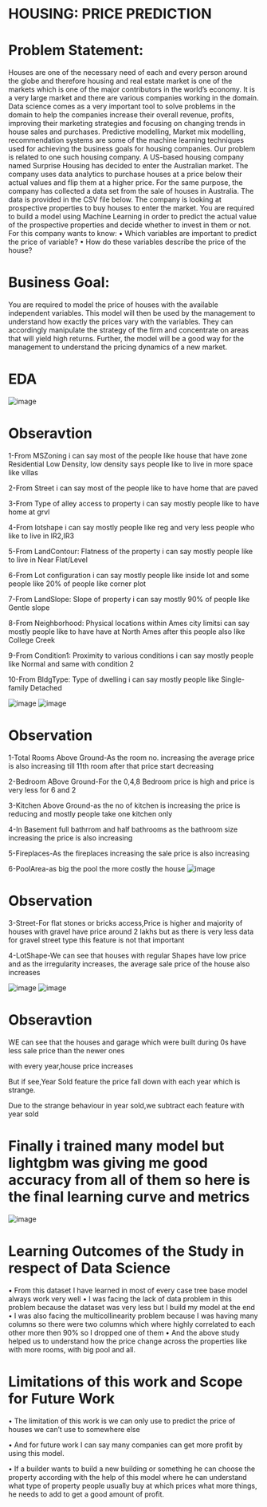 
# HOUSING: PRICE PREDICTION
# Problem Statement:
Houses are one of the necessary need of each and every person around the globe and therefore housing and real estate market is one of the markets which is one of the major contributors in the world’s economy. It is a very large market and there are various companies working in the domain. Data science comes as a very important tool to solve problems in the domain to help the companies increase their overall revenue, profits, improving their marketing strategies and focusing on changing trends in house sales and purchases. Predictive modelling, Market mix modelling, recommendation systems are some of the machine learning techniques used for achieving the business goals for housing companies. Our problem is related to one such housing company. A US-based housing company named Surprise Housing has decided to enter the Australian market. The company uses data analytics to purchase houses at a price below their actual values and flip them at a higher price. For the same purpose, the company has collected a data set from the sale of houses in Australia. The data is provided in the CSV file below. The company is looking at prospective properties to buy houses to enter the market. You are required to build a model using Machine Learning in order to predict the actual value of the prospective properties and decide whether to invest in them or not. For this company wants to know: • Which variables are important to predict the price of variable? • How do these variables describe the price of the house?

# Business Goal:
You are required to model the price of houses with the available independent variables. This model will then be used by the management to understand how exactly the prices vary with the variables. They can accordingly manipulate the strategy of the firm and concentrate on areas that will yield high returns. Further, the model will be a good way for the management to understand the pricing dynamics of a new market.

# EDA
![image](https://user-images.githubusercontent.com/78307104/132952323-5ed08176-8aaa-4279-9cc5-28ae1f99c013.png)

# Obseravtion

1-From MSZoning i can say most of the people like house that have zone Residential Low Density, low density says people like to live in more space like villas

2-From Street i can say most of the people like to have home that are paved

3-From Type of alley access to property i can say mostly people like to have home at grvl

4-From lotshape i can say mostly people like reg and very less people who like to live in IR2,IR3

5-From LandContour: Flatness of the property i can say mostly people like to live in Near Flat/Level

6-From Lot configuration i can say mostly people like inside lot and some people like 20% of people like corner plot

7-From LandSlope: Slope of property i can say mostly 90% of people like Gentle slope

8-From Neighborhood: Physical locations within Ames city limitsi can say mostly people like to have have at North Ames after this people also like College Creek

9-From Condition1: Proximity to various conditions i can say mostly people like Normal and same with condition 2

10-From BldgType: Type of dwelling i can say mostly people like Single-family Detached


![image](https://user-images.githubusercontent.com/78307104/132952375-aab283ab-0a62-41c5-a227-6c81a62e122f.png)
![image](https://user-images.githubusercontent.com/78307104/132952418-d15e716e-cd7d-470d-af79-f1a86354f81f.png)
# Observation

1-Total Rooms Above Ground-As the room no. increasing the average price is also increasing till 11th room after that price start decreasing

2-Bedroom ABove Ground-For the 0,4,8 Bedroom price is high and price is very less for 6 and 2

3-Kitchen Above Ground-as the no of kitchen is increasing the price is reducing and mostly people take one kitchen only

4-In Basement full bathrrom and half bathrooms as the bathroom size increasing the price is also increasing

5-Fireplaces-As the fireplaces increasing the sale price is also increasing

6-PoolArea-as big the pool the more costly the house
![image](https://user-images.githubusercontent.com/78307104/132952450-38c37613-58a0-490e-86de-003154ed254f.png)
# Observation
3-Street-For flat stones or bricks access,Price is higher and majority of houses with gravel have price around 2 lakhs but as there is very less data for gravel street type this feature is not that important

4-LotShape-We can see that houses with regular Shapes have low price and as the irregularity increases, the average sale price of the house also increases

![image](https://user-images.githubusercontent.com/78307104/132952482-07f570e9-aae3-4441-ad83-0a92ffcc6942.png)
![image](https://user-images.githubusercontent.com/78307104/132952492-1f9337e2-d76f-4211-b0fd-d298ebb93d84.png)
# Obseravtion
WE can see that the houses and garage which were built during 0s have less sale price than the newer ones

with every year,house price increases

But if see,Year Sold feature the price fall down with each year which is strange.

Due to the strange behaviour in year sold,we subtract each feature with year sold

# Finally i trained many model but lightgbm was giving me good accuracy from all of them so here is the final learning curve and metrics

![image](https://user-images.githubusercontent.com/78307104/132952610-f082d1b2-d21b-484b-863c-aa8e5544bb9c.png)

# Learning Outcomes of the Study in respect of Data Science

• From this dataset I have learned in most of every case tree base model always work very well • I was facing the lack of data problem in this problem because the dataset was very less but I build my model at the end • I was also facing the multicollinearity problem because I was having many columns so there were two columns which where highly correlated to each other more then 90% so I dropped one of them • And the above study helped us to understand how the price change across the properties like with more rooms, with big pool and all.

# Limitations of this work and Scope for Future Work

• The limitation of this work is we can only use to predict the price of houses we can’t use to somewhere else

• And for future work I can say many companies can get more profit by using this model.

• If a builder wants to build a new building or something he can choose the property according with the help of this model where he can understand what type of property people usually buy at which prices what more things, he needs to add to get a good amount of profit.
